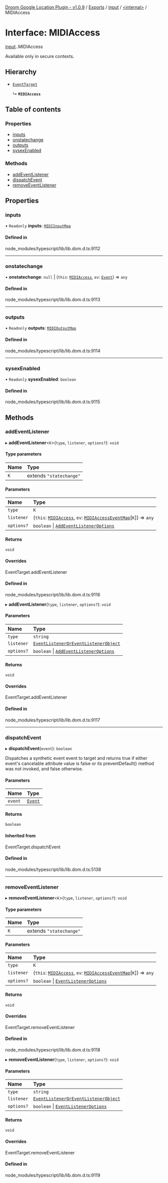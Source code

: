 [Droom Google Location Plugin - v1.0.9](../README.md) / [Exports](../modules.md) / [input](../modules/input.md) / [<internal\>](../modules/input._internal_.md) / MIDIAccess

# Interface: MIDIAccess

[input](../modules/input.md).[<internal>](../modules/input._internal_.md).MIDIAccess

Available only in secure contexts.

## Hierarchy

- [`EventTarget`](../modules/input._internal_.md#eventtarget)

  ↳ **`MIDIAccess`**

## Table of contents

### Properties

- [inputs](input._internal_.MIDIAccess.md#inputs)
- [onstatechange](input._internal_.MIDIAccess.md#onstatechange)
- [outputs](input._internal_.MIDIAccess.md#outputs)
- [sysexEnabled](input._internal_.MIDIAccess.md#sysexenabled)

### Methods

- [addEventListener](input._internal_.MIDIAccess.md#addeventlistener)
- [dispatchEvent](input._internal_.MIDIAccess.md#dispatchevent)
- [removeEventListener](input._internal_.MIDIAccess.md#removeeventlistener)

## Properties

### inputs

• `Readonly` **inputs**: [`MIDIInputMap`](../modules/input._internal_.md#midiinputmap)

#### Defined in

node_modules/typescript/lib/lib.dom.d.ts:9112

___

### onstatechange

• **onstatechange**: ``null`` \| (`this`: [`MIDIAccess`](../modules/input._internal_.md#midiaccess), `ev`: [`Event`](../modules/input._internal_.md#event)) => `any`

#### Defined in

node_modules/typescript/lib/lib.dom.d.ts:9113

___

### outputs

• `Readonly` **outputs**: [`MIDIOutputMap`](../modules/input._internal_.md#midioutputmap)

#### Defined in

node_modules/typescript/lib/lib.dom.d.ts:9114

___

### sysexEnabled

• `Readonly` **sysexEnabled**: `boolean`

#### Defined in

node_modules/typescript/lib/lib.dom.d.ts:9115

## Methods

### addEventListener

▸ **addEventListener**<`K`\>(`type`, `listener`, `options?`): `void`

#### Type parameters

| Name | Type |
| :------ | :------ |
| `K` | extends ``"statechange"`` |

#### Parameters

| Name | Type |
| :------ | :------ |
| `type` | `K` |
| `listener` | (`this`: [`MIDIAccess`](../modules/input._internal_.md#midiaccess), `ev`: [`MIDIAccessEventMap`](input._internal_.MIDIAccessEventMap.md)[`K`]) => `any` |
| `options?` | `boolean` \| [`AddEventListenerOptions`](input._internal_.AddEventListenerOptions.md) |

#### Returns

`void`

#### Overrides

EventTarget.addEventListener

#### Defined in

node_modules/typescript/lib/lib.dom.d.ts:9116

▸ **addEventListener**(`type`, `listener`, `options?`): `void`

#### Parameters

| Name | Type |
| :------ | :------ |
| `type` | `string` |
| `listener` | [`EventListenerOrEventListenerObject`](../modules/input._internal_.md#eventlisteneroreventlistenerobject) |
| `options?` | `boolean` \| [`AddEventListenerOptions`](input._internal_.AddEventListenerOptions.md) |

#### Returns

`void`

#### Overrides

EventTarget.addEventListener

#### Defined in

node_modules/typescript/lib/lib.dom.d.ts:9117

___

### dispatchEvent

▸ **dispatchEvent**(`event`): `boolean`

Dispatches a synthetic event event to target and returns true if either event's cancelable attribute value is false or its preventDefault() method was not invoked, and false otherwise.

#### Parameters

| Name | Type |
| :------ | :------ |
| `event` | [`Event`](../modules/input._internal_.md#event) |

#### Returns

`boolean`

#### Inherited from

EventTarget.dispatchEvent

#### Defined in

node_modules/typescript/lib/lib.dom.d.ts:5138

___

### removeEventListener

▸ **removeEventListener**<`K`\>(`type`, `listener`, `options?`): `void`

#### Type parameters

| Name | Type |
| :------ | :------ |
| `K` | extends ``"statechange"`` |

#### Parameters

| Name | Type |
| :------ | :------ |
| `type` | `K` |
| `listener` | (`this`: [`MIDIAccess`](../modules/input._internal_.md#midiaccess), `ev`: [`MIDIAccessEventMap`](input._internal_.MIDIAccessEventMap.md)[`K`]) => `any` |
| `options?` | `boolean` \| [`EventListenerOptions`](input._internal_.EventListenerOptions.md) |

#### Returns

`void`

#### Overrides

EventTarget.removeEventListener

#### Defined in

node_modules/typescript/lib/lib.dom.d.ts:9118

▸ **removeEventListener**(`type`, `listener`, `options?`): `void`

#### Parameters

| Name | Type |
| :------ | :------ |
| `type` | `string` |
| `listener` | [`EventListenerOrEventListenerObject`](../modules/input._internal_.md#eventlisteneroreventlistenerobject) |
| `options?` | `boolean` \| [`EventListenerOptions`](input._internal_.EventListenerOptions.md) |

#### Returns

`void`

#### Overrides

EventTarget.removeEventListener

#### Defined in

node_modules/typescript/lib/lib.dom.d.ts:9119
